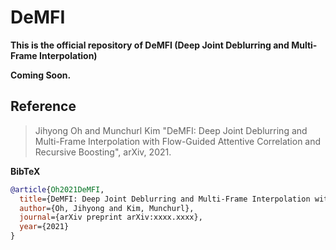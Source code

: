 # DeMFI

**This is the official repository of DeMFI (Deep Joint Deblurring and Multi-Frame Interpolation)**

**Coming Soon.**


<!-- **Reference**:   -->
## Reference
> Jihyong Oh and Munchurl Kim "DeMFI: Deep Joint Deblurring and Multi-Frame Interpolation with Flow-Guided Attentive Correlation and Recursive Boosting", arXiv, 2021. 
> 
**BibTeX**
```bibtex
@article{Oh2021DeMFI,
  title={DeMFI: Deep Joint Deblurring and Multi-Frame Interpolation with Flow-Guided Attentive Correlation and Recursive Boostingn},
  author={Oh, Jihyong and Kim, Munchurl},
  journal={arXiv preprint arXiv:xxxx.xxxx},
  year={2021}
}
```
